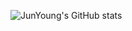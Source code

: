 ![JunYoung's GitHub stats](https://github-readme-stats.vercel.app/api?username=JunYoungkKwon&show_icons=true&theme=default)

<!--
**JunYoungkKwon/JunYoungkKwon** is a ✨ _special_ ✨ repository because its `README.md` (this file) appears on your GitHub profile.

Here are some ideas to get you started:

- 🔭 I’m currently working on ...
- 🌱 I’m currently learning ...
- 👯 I’m looking to collaborate on ...
- 🤔 I’m looking for help with ...
- 💬 Ask me about ...
- 📫 How to reach me: ...
- 😄 Pronouns: ...
- ⚡ Fun fact: ...
-->



